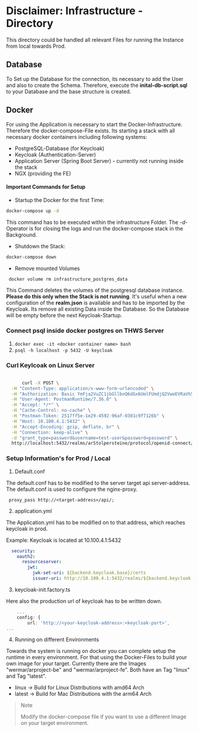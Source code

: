 # Disclaimer: Infrastructure - Directory

This directory could be handled all relevant Files for running the Instance from local towards Prod.

## Database

To Set up the Database for the connection, its necessary to add the User and also to create the Schema.
Therefore, execute the **inital-db-script.sql** to your Database and the base structure is created.


## Docker
For using the Application is necessary to start the Docker-Infrastructure. Therefore the docker-compose-File exists. Its starting a stack with all necessary docker containers including following systems:

- PostgreSQL-Database (for Keycloak)
- Keycloak (Authentication-Server)
- Application Server (Spring Boot Server) - currently not running inside the stack
- NGX (providing the FE)

#### Important Commands for Setup

- Startup the Docker for the first Time:

```bash 
docker-compose up -d
```

This command has to be executed within the infrastructure Folder. The _-d_-Operator is for closing the logs and run the docker-compose stack in the Background. 

- Shutdown the Stack:

```bash
docker-compose down
```

- Remove mounted Volumes
```bash
 docker volume rm infrastructure_postgres_data
```
This Command deletes the volumes of the postgresql database instance. __Please do this only when the Stack is not running__.
It's useful when a new configuration of the __realm.json__ is available and has to be imported by the Keycloak. Its remove all existing Data inside the Database. So the Database will be empty before the next Keycloak-Startup. 


### Connect psql inside docker postgres on THWS Server
1. ```docker exec -it <docker container name> bash```
2. ```psql -h localhost -p 5432 -U keycloak```


### Curl Keylcoak on Linux Server
```bash 
      
      curl -X POST \
  -H "Content-Type: application/x-www-form-urlencoded" \
  -H "Authorization: Basic YmFja2VuZC1jbGllbnQ6dGx6UmlFUmdjQ2VweEVRaVh5cjJpUGM1R3B3Q2pvR3c=" \
  -H "User-Agent: PostmanRuntime/7.36.0" \
  -H "Accept: */*" \
  -H "Cache-Control: no-cache" \
  -H "Postman-Token: 2517ff5e-1e29-4592-96af-0301c9f7126b" \
  -H "Host: 10.100.4.1:5432" \
  -H "Accept-Encoding: gzip, deflate, br" \
  -H "Connection: keep-alive" \
  -d "grant_type=password&username=test-user&password=password" \
  http://localhost:5432/realms/arStolpersteine/protocol/openid-connect/token > token.txt
```

### Setup Information's for Prod / Local

1. Default.conf
   
The default.conf has to be modified to the server target api server-address. The default.conf is used to configure the nginx-proxy. 
```text
 proxy_pass http://<target-address>/api/;
```

2. application.yml

The Application.yml has to be modified on to that address, which reaches keycloak in prod. 

Example: Keycloak is located at 10.100.4.1:5432
```yaml
  security:
    oauth2:
      resourceserver:
        jwt:
          jwk-set-uri: ${backend.keycloak.base}/certs
          issuer-uri: http://10.100.4.1:5432/realms/${backend.keycloak.realm}
```

3. keycloak-init.factory.ts

Here also the production url of keycloak has to be written down.

```ts
    ...
    config: {
        url: 'http://<your-keycloak-address>:<keycloak-port>',
...
```

4. Running on different Environments

Towards the system is running on docker you can complete setup the runtime in every environment. For that using the Docker-Files to build your own image for your target. Currently there are the Images "wermar/arproject-be" and "wermar/arproject-fe". Both have an Tag "linux" and Tag "latest". 

- linux -> Build for Linux Distributions with amd64 Arch
- latest -> Build for Mac Distributions with the arm64 Arch

> Note 
>
> Modify the docker-compose file if you want to use a different Image on your target environment.


